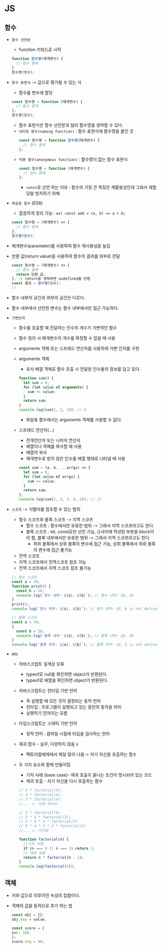 # JS

## **함수**

- `함수 선언문`

  - function 키워드로 시작

  ```js
  function 함수명(매개변수) {
    // 함수 몸체
  }
  함수명(인수);
  ```

- `함수 표현식` -> 값으로 평가될 수 있는 식

  - 함수를 변수에 할당

  ```js
  const 함수명 = function (매개변수) {
    // 함수 몸체
  };
  함수명(인수);
  ```

  - 함수 표현식은 함수 선언문과 달리 함수명을 생략할 수 있다.
  - `네이밍 함수(naming function)` : 함수 표현식에 함수명을 붙인 것
    ```js
    const 함수명 = function 함수명(매개변수) {
      // 함수 몸체
    };
    ```
  - `익명 함수(anonymous function)` : 함수명이 없는 함수 표현식
    ```js
    const 함수명 = function (매개변수) {
      // 함수 몸체
    };
    ```
    - `const`로 선언 하는 이유 : 함수의 가장 큰 특징은 재활용성인데 그래서 재할당을 방지하기 위해

- `화살표 함수` (ES6)
  - 깔끔하게 정리 가능 : `ex) const add = (a, b) => a + b;`
  ```js
  const 함수명 = (매개변수) => {
    // 함수 몸체
  };
  함수명(인수);
  ```
- 매개변수(parameter)를 사용하여 함수 재사용성을 높임
- 반환 값(return value)을 사용하여 함수의 결과를 외부로 전달
  ```js
  const 함수명 = (매개변수) => {
    // 함수 몸체
    return 반환 값;
  }; -> return을 생략하면 undefined를 반환
  const 결과 = 함수명(인수);
  //
  ```
- 함수 내부의 공간과 외부의 공간은 다르다.
- 함수 내부에서 선언한 변수는 함수 내부에서만 접근 가능하다.

- `가변인자`

  - 함수를 호출할 때 전달하는 인수의 개수가 가변적인 함수
  - 함수 정의 시 매개변수의 개수를 확정할 수 없을 때 사용
  - arguments 객체 또는 스프레드 연산자를 사용하여 가변 인자를 구현
  - arguments 객체

    - 유사 배열 객체로 함수 호출 시 전달된 인수들의 정보를 담고 있다.

    ```js
    function sum() {
      let sum = 0;
      for (let value of arguments) {
        sum += value;
      }
      return sum;
    }
    console.log(sum(1, 2, 3)); // 6
    ```

    - 화살표 함수에서는 arguments 객체를 사용할 수 없다.

  - 스프레드 연산자(...)
    - 전개연산자 또는 나머지 연산자
    - 배열이나 객체를 복사할 때 사용
    - 배열의 복사
    - 매개변수로 받지 않은 인수를 배열 형태로 나타낼 때 사용
    ```js
    const sum = (a, b, ...arrgs) => {
      let sum = 0;
      for (let value of arrgs) {
        sum += value;
      }
      return sum;
    };
    console.log(sum(1, 2, 3, 4, 5)); // 12
    ```

- `스코프` -> 식별자를 참조할 수 있는 범위

  - 함수 스코프와 블록 스코프 -> 지역 스코프
    - 함수 스코프 : 함수에서만 유효한 범위 -> 그래서 지역 스코프라고도 한다.
    - 블록 스코프 : let, const로만 선언 가능, {}사이에 작성된 부분을 block이라 함, 블록 내부에서만 유효한 범위 -> 그래서 지역 스코프라고도 한다.
      - 하위 블록에서 상위 블록의 변수에 접근 가능, 상위 블록에서 하위 블록의 변수에 접근 불가능
  - 전역 스코프
  - 지역 스코프에서 전역스코프 참조 가능
  - 전역 스코프에서 지역 스코프 참조 불가능

  ```js
  // 함수 스코프
  const a = 10;
  function print() {
    const b = 20;
    console.log(`함수 내부: ${a}, ${b}`); // 함수 내부: 10, 20
  }
  print();
  console.log(`함수 외부: ${a}, ${b}`); // 함수 외부: 10, b is not defined
  ```

  ```js
  // 블록 스코프
  const a = 10;
  {
    const b = 20;
    console.log(`블록 내부: ${a}, ${b}`); // 블록 내부: 10, 20
  }
  console.log(`블록 외부: ${a}, ${b}`); // 블록 외부: 10, b is not defined
  ```

- etc

  - 자바스크립트 설계상 오류
    - typeof로 null을 확인하면 object가 반환된다.
    - typeof로 배열을 확인하면 object가 반환된다.
  - 자바스크립트는 런타임 기반 언어
    - 즉 실행할 때 모든 것이 결정되는 동적 언어
    - 런타임 : 프로그램이 실행되고 있는 동안의 동작을 의미
    - 실행하기 전까지는 모름
  - 타입스크립트는 스태틱 기반 언어
    - 정적 언어 : 컴파일 시점에 타입을 검사하는 언어
  - 재귀 함수 - 실무, 다양하지 않음 x
    - 팩토리얼예제에서 제일 많이 나옴-> 자기 자신을 호출하는 함수
  - 두 가지 요소와 함께 만들어짐

    - 기저 사례 (base case)- 재귀 호출이 끝나는 조건이 명시되어 있는 코드
    - 재귀 호출 - 자기 자신을 다시 호출하는 함수

    ```js
    // 5 * factorial(4);
    // 4 * factorial(4);
    // 3 * factorial(4);
    //... <- 이게 아니라

    // 5 * factorial(4)
    // 5 * 4 * factorial(3);
    // 5 * 4 * 3 * factorial(2)
    // 5 * 4 * 3 * 2 * factorial(1)
    //... <- 이거임

    function factorial(n) {
      //기저 사례
      if (n === 0 || n === 1) return 1;
      // 재귀 호출
      return n * factorial(n - 1);
    }
    console.log(factorial(5));
    ```

## 객체

- 키와 값으로 이루어진 속성의 집합이다.
- 객체의 값을 동적으로 추가 하는 법


    ```js
    const obj = {};
    obj.key = value;
    ```

    ```js
    const score = {
    kor: 100,
    };
    score.eng = 90;
    ```
